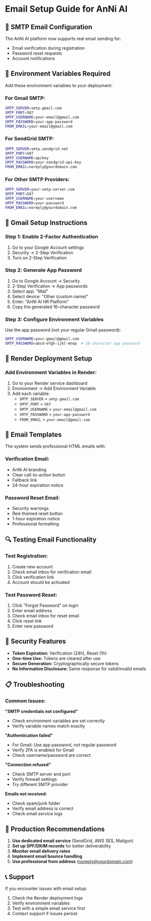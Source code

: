 # Email Setup Guide for AnNi AI

## 📧 SMTP Email Configuration

The AnNi AI platform now supports real email sending for:
- Email verification during registration
- Password reset requests
- Account notifications

## 🔧 Environment Variables Required

Add these environment variables to your deployment:

### **For Gmail SMTP:**
```bash
SMTP_SERVER=smtp.gmail.com
SMTP_PORT=587
SMTP_USERNAME=your-email@gmail.com
SMTP_PASSWORD=your-app-password
FROM_EMAIL=your-email@gmail.com
```

### **For SendGrid SMTP:**
```bash
SMTP_SERVER=smtp.sendgrid.net
SMTP_PORT=587
SMTP_USERNAME=apikey
SMTP_PASSWORD=your-sendgrid-api-key
FROM_EMAIL=noreply@yourdomain.com
```

### **For Other SMTP Providers:**
```bash
SMTP_SERVER=your-smtp-server.com
SMTP_PORT=587
SMTP_USERNAME=your-username
SMTP_PASSWORD=your-password
FROM_EMAIL=noreply@yourdomain.com
```

## 🔐 Gmail Setup Instructions

### **Step 1: Enable 2-Factor Authentication**
1. Go to your Google Account settings
2. Security → 2-Step Verification
3. Turn on 2-Step Verification

### **Step 2: Generate App Password**
1. Go to Google Account → Security
2. 2-Step Verification → App passwords
3. Select app: "Mail"
4. Select device: "Other (custom name)"
5. Enter: "AnNi AI HR Platform"
6. Copy the generated 16-character password

### **Step 3: Configure Environment Variables**
Use the app password (not your regular Gmail password):
```bash
SMTP_USERNAME=your-gmail@gmail.com
SMTP_PASSWORD=abcd-efgh-ijkl-mnop  # 16-character app password
```

## 🚀 Render Deployment Setup

### **Add Environment Variables in Render:**
1. Go to your Render service dashboard
2. Environment → Add Environment Variable
3. Add each variable:
   - `SMTP_SERVER` = `smtp.gmail.com`
   - `SMTP_PORT` = `587`
   - `SMTP_USERNAME` = `your-email@gmail.com`
   - `SMTP_PASSWORD` = `your-app-password`
   - `FROM_EMAIL` = `your-email@gmail.com`

## 📧 Email Templates

The system sends professional HTML emails with:

### **Verification Email:**
- AnNi AI branding
- Clear call-to-action button
- Fallback link
- 24-hour expiration notice

### **Password Reset Email:**
- Security warnings
- Red-themed reset button
- 1-hour expiration notice
- Professional formatting

## 🔍 Testing Email Functionality

### **Test Registration:**
1. Create new account
2. Check email inbox for verification email
3. Click verification link
4. Account should be activated

### **Test Password Reset:**
1. Click "Forgot Password" on login
2. Enter email address
3. Check email inbox for reset email
4. Click reset link
5. Enter new password

## 🚨 Security Features

- **Token Expiration:** Verification (24h), Reset (1h)
- **One-time Use:** Tokens are cleared after use
- **Secure Generation:** Cryptographically secure tokens
- **No Information Disclosure:** Same response for valid/invalid emails

## 📋 Troubleshooting

### **Common Issues:**

**"SMTP credentials not configured"**
- Check environment variables are set correctly
- Verify variable names match exactly

**"Authentication failed"**
- For Gmail: Use app password, not regular password
- Verify 2FA is enabled for Gmail
- Check username/password are correct

**"Connection refused"**
- Check SMTP server and port
- Verify firewall settings
- Try different SMTP provider

**Emails not received:**
- Check spam/junk folder
- Verify email address is correct
- Check email service logs

## 🎯 Production Recommendations

1. **Use dedicated email service** (SendGrid, AWS SES, Mailgun)
2. **Set up SPF/DKIM records** for better deliverability
3. **Monitor email delivery rates**
4. **Implement email bounce handling**
5. **Use professional from address** (noreply@yourdomain.com)

## 📞 Support

If you encounter issues with email setup:
1. Check the Render deployment logs
2. Verify environment variables
3. Test with a simple email service first
4. Contact support if issues persist

